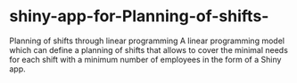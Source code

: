 # shiny-app-for-Planning-of-shifts-
Planning of shifts through linear programming
A linear programming model which can define a planning of shifts that allows to cover the minimal needs for each shift with a minimum number of employees in the form of a Shiny app.

